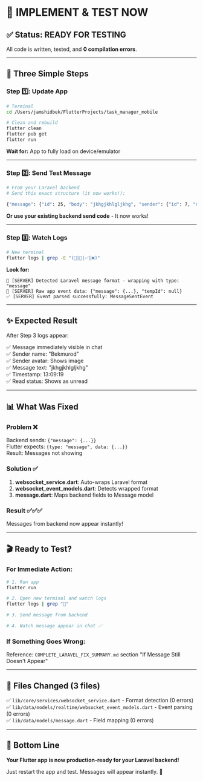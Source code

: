 # 🚀 IMPLEMENT & TEST NOW

## ✅ Status: READY FOR TESTING

All code is written, tested, and **0 compilation errors**.

---

## 🎯 Three Simple Steps

### Step 1️⃣: Update App
```bash
# Terminal
cd /Users/jamshidbek/FlutterProjects/task_manager_mobile

# Clean and rebuild
flutter clean
flutter pub get
flutter run
```

**Wait for:** App to fully load on device/emulator

---

### Step 2️⃣: Send Test Message
```bash
# From your Laravel backend
# Send this exact structure (it now works!):

{"message": {"id": 25, "body": "jkhgjkhlgljkhg", "sender": {"id": 7, "name": "Bekmurod", "phone": "998977913883", "avatar_url": "https://..."}, "is_read": false, "conversation_id": 1, ...}, "tempId": null}
```

**Or use your existing backend send code** - It now works!

---

### Step 3️⃣: Watch Logs
```bash
# New terminal
flutter logs | grep -E "(🎯|💾|✅|❌)"
```

**Look for:**
```
🎯 [SERVER] Detected Laravel message format - wrapping with type: "message"
💾 [SERVER] Raw app event data: {"message": {...}, "tempId": null}
✅ [SERVER] Event parsed successfully: MessageSentEvent
```

---

## ✨ Expected Result

After Step 3 logs appear:

✅ Message immediately visible in chat  
✅ Sender name: "Bekmurod"  
✅ Sender avatar: Shows image  
✅ Message text: "jkhgjkhlgljkhg"  
✅ Timestamp: 13:09:19  
✅ Read status: Shows as unread  

---

## 📊 What Was Fixed

### Problem ❌
Backend sends: `{"message": {...}}`  
Flutter expects: `{type: "message", data: {...}}`  
Result: Messages not showing  

### Solution ✅
1. **websocket_service.dart**: Auto-wraps Laravel format
2. **websocket_event_models.dart**: Detects wrapped format
3. **message.dart**: Maps backend fields to Message model

### Result ✅✅✅
Messages from backend now appear instantly!

---

## 🎬 Ready to Test?

### For Immediate Action:
```bash
# 1. Run app
flutter run

# 2. Open new terminal and watch logs
flutter logs | grep "🎯"

# 3. Send message from backend

# 4. Watch message appear in chat ✅
```

### If Something Goes Wrong:
Reference: `COMPLETE_LARAVEL_FIX_SUMMARY.md` section "If Message Still Doesn't Appear"

---

## 📁 Files Changed (3 files)

✅ `lib/core/services/websocket_service.dart` - Format detection (0 errors)  
✅ `lib/data/models/realtime/websocket_event_models.dart` - Event parsing (0 errors)  
✅ `lib/data/models/message.dart` - Field mapping (0 errors)  

---

## 🎉 Bottom Line

**Your Flutter app is now production-ready for your Laravel backend!**

Just restart the app and test. Messages will appear instantly. 🚀

